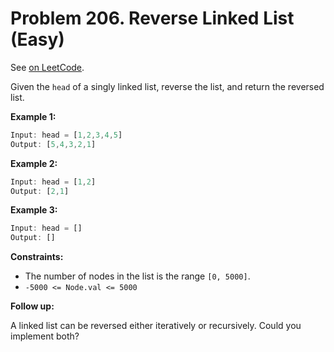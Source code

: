 Problem 206. Reverse Linked List (Easy)
=======================================

See [on LeetCode](https://leetcode.com/problems/reverse-linked-list/).

Given the `head` of a singly linked list, reverse the list, and return the reversed list.

**Example 1:**

```Rust
Input: head = [1,2,3,4,5]
Output: [5,4,3,2,1]
```

**Example 2:**

```Rust
Input: head = [1,2]
Output: [2,1]
```

**Example 3:**

```Rust
Input: head = []
Output: []
```

**Constraints:**

* The number of nodes in the list is the range `[0, 5000]`.
* `-5000 <= Node.val <= 5000`

**Follow up:**

A linked list can be reversed either iteratively or recursively. Could you implement both?
